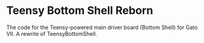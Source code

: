 # Teensy Bottom Shell Reborn

The code for the Teensy-powered main driver board (Bottom Shell) for Gato VII. A rewrite of TeensyBottomShell.
